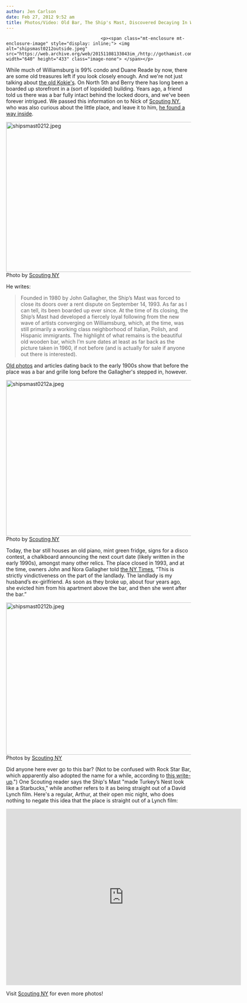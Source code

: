 ```yaml
---
author: Jen Carlson
date: Feb 27, 2012 9:52 am
title: Photos/Video: Old Bar, The Ship's Mast, Discovered Decaying In Williamsburg
---
```


	
										<p><span class="mt-enclosure mt-enclosure-image" style="display: inline;"> <img alt="shipsmast0212outside.jpeg" src="https://web.archive.org/web/20151108133043im_/http://gothamist.com/attachments/arts_jen/shipsmast0212outside.jpeg" width="640" height="433" class="image-none"> </span></p>

<p>While much of Williamsburg is 99% condo and Duane Reade by now, there are some old treasures left if you look closely enough. And we&apos;re not just talking about <a href="https://web.archive.org/web/20151108133043/http://gothamist.com/tags/kokies">the old Kokie&apos;s</a>. On North 5th and Berry there has long been a boarded up storefront in a (sort of lopsided) building. Years ago, a friend told us there was a bar fully intact behind the locked doors, and we&apos;ve been forever intrigued. We passed this information on to Nick of <a href="https://web.archive.org/web/20151108133043/http://www.scoutingny.com/?p=2099">Scouting NY</a>, who was also curious about the little place, and leave it to him, <a href="https://web.archive.org/web/20151108133043/http://www.scoutingny.com/?p=5064">he found a way inside</a>. </p>

<p><span class="mt-enclosure mt-enclosure-image" style="display: inline;"> <img alt="shipsmast0212.jpeg" src="https://web.archive.org/web/20151108133043im_/http://gothamist.com/attachments/arts_jen/shipsmast0212.jpeg" width="640" height="408" class="image-none"> </span><br>
<span class="photo_caption">Photo by <a href="https://web.archive.org/web/20151108133043/http://www.scoutingny.com/">Scouting NY</a></span></p>

<p>He writes:</p>

<blockquote>Founded in 1980 by John Gallagher, the Ship&#x2019;s Mast was forced to close its doors over a rent dispute on September 14, 1993. As far as I can tell, its been boarded up ever since. At the time of its closing, the Ship&#x2019;s Mast had developed a fiercely loyal following from the new wave of artists converging on Williamsburg, which, at the time, was still primarily a working class neighborhood of Italian, Polish, and Hispanic immigrants. The highlight of what remains is the beautiful old wooden bar, which I&#x2019;m sure dates at least as far back as the picture taken in 1960, if not before (and is actually for sale if anyone out there is interested).</blockquote>

<p><a href="https://web.archive.org/web/20151108133043/http://brooklynpix.com/photoframex1.php?photo=/photo1/W/wburg62.jpg&amp;key=WBURG%2062">Old photos</a> and articles dating back to the early 1900s show that before the place was a bar and grille long before the Gallagher&apos;s stepped in, however.</p>

<p><span class="mt-enclosure mt-enclosure-image" style="display: inline;"> <img alt="shipsmast0212a.jpeg" src="https://web.archive.org/web/20151108133043im_/http://gothamist.com/attachments/arts_jen/shipsmast0212a.jpeg" width="640" height="424" class="image-none"> </span><br>
<span class="photo_caption">Photo by <a href="https://web.archive.org/web/20151108133043/http://www.scoutingny.com/">Scouting NY</a></span></p>

<p>Today, the bar still houses an old piano, mint green fridge, signs for a disco contest, a chalkboard announcing the next court date (likely written in the early 1990s), amongst many other relics. The place closed in 1993, and at the time, owners John and Nora Gallagher told <a href="https://web.archive.org/web/20151108133043/http://www.nytimes.com/1993/09/19/nyregion/neighborhood-report-greenpoint-williamsburg-despite-protests-ship-s-mast-comes.html">the NY Times</a>, &#x201C;This is strictly vindictiveness on the part of the landlady. The landlady is my husband&#x2019;s ex-girlfriend. As soon as they broke up, about four years ago, she evicted him from his apartment above the bar, and then she went after the bar.&#x201D;</p>

<p><span class="mt-enclosure mt-enclosure-image" style="display: inline;"> <img alt="shipsmast0212b.jpeg" src="https://web.archive.org/web/20151108133043im_/http://gothamist.com/attachments/arts_jen/shipsmast0212b.jpeg" width="640" height="414" class="image-none"> </span><br>
<span class="photo_caption">Photos by <a href="https://web.archive.org/web/20151108133043/http://www.scoutingny.com/">Scouting NY</a></span></p>

<p>Did anyone here ever go to this bar? (Not to be confused with Rock Star Bar, which apparently also adopted the name for a while, according to <a href="https://web.archive.org/web/20151108133043/http://www.experiencefestival.com/a/Williamsburg_Brooklyn_-_Music_Scene/id/5589536">this write-up</a>.&quot;) One Scouting reader says the Ship&apos;s Mast &quot;made Turkey&#x2019;s Nest look like a Starbucks,&quot; while another refers to it as being straight out of a David Lynch film. Here&apos;s a regular, Arthur, at their open mic night, who does nothing to negate this idea that the place is straight out of a Lynch film: </p>

<p><iframe width="640" height="480" src="https://web.archive.org/web/20151108133043if_/http://www.youtube.com/embed/azQE5jOQ84Q" frameborder="0" allowfullscreen></iframe></p>

<p>Visit <a href="https://web.archive.org/web/20151108133043/http://www.scoutingny.com/?p=5064">Scouting NY</a> for even more photos!</p>					
										
									
				